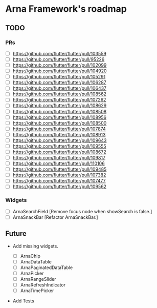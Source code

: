 # Arna Framework's roadmap

## TODO

### PRs

- [ ] https://github.com/flutter/flutter/pull/103559
- [ ] https://github.com/flutter/flutter/pull/95226
- [ ] https://github.com/flutter/flutter/pull/102099
- [ ] https://github.com/flutter/flutter/pull/104920
- [ ] https://github.com/flutter/flutter/pull/105291
- [ ] https://github.com/flutter/flutter/pull/106287
- [ ] https://github.com/flutter/flutter/pull/106437
- [ ] https://github.com/flutter/flutter/pull/108562
- [ ] https://github.com/flutter/flutter/pull/107262
- [ ] https://github.com/flutter/flutter/pull/108629
- [ ] https://github.com/flutter/flutter/pull/108508
- [ ] https://github.com/flutter/flutter/pull/108956
- [ ] https://github.com/flutter/flutter/pull/108500
- [ ] https://github.com/flutter/flutter/pull/107874
- [ ] https://github.com/flutter/flutter/pull/108913
- [ ] https://github.com/flutter/flutter/pull/109643
- [ ] https://github.com/flutter/flutter/pull/109555
- [ ] https://github.com/flutter/flutter/pull/108672
- [ ] https://github.com/flutter/flutter/pull/109817
- [ ] https://github.com/flutter/flutter/pull/110106
- [ ] https://github.com/flutter/flutter/pull/109485
- [ ] https://github.com/flutter/flutter/pull/107382
- [ ] https://github.com/flutter/flutter/pull/107477
- [ ] https://github.com/flutter/flutter/pull/109562

### Widgets

- [ ] ArnaSearchField [Remove focus node when showSearch is false.]
- [ ] ArnaSnackBar [Refactor ArnaSnackBar.]

## Future

- Add missing widgets.

  - [ ] ArnaChip
  - [ ] ArnaDataTable
  - [ ] ArnaPaginatedDataTable
  - [ ] ArnaPicker
  - [ ] ArnaRangeSlider
  - [ ] ArnaRefreshIndicator
  - [ ] ArnaTimePicker

- Add Tests
